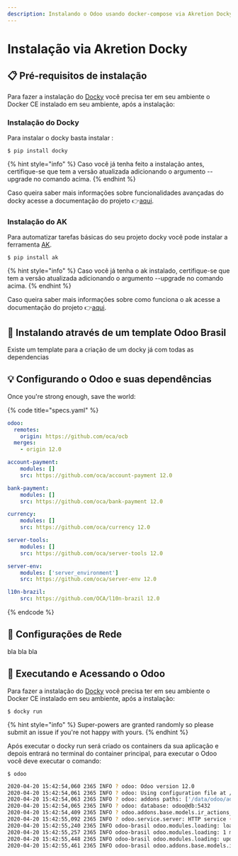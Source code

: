```yaml
---
description: Instalando o Odoo usando docker-compose via Akretion Docky
---
```


# Instalação via Akretion Docky

## 📋 Pré-requisitos de instalação

Para fazer a instalação do [Docky](https://github.com/akretion/docky) você precisa ter em seu ambiente o Docker CE instalado em seu ambiente, após a instalação:

### Instalação do Docky

Para instalar o docky basta instalar :

```text
$ pip install docky
```

{% hint style="info" %}
Caso você já tenha feito a instalação antes, certifique-se que tem a versão atualizada adicionando o argumento --upgrade no comando acima.
{% endhint %}

Caso queira saber mais informações sobre funcionalidades avançadas do docky acesse a documentação do projeto 👉[aqui](https://github.com/akretion/ak/blob/master/README.md).

### Instalação do AK

Para automatizar tarefas básicas do seu projeto docky você pode instalar a ferramenta [AK](https://github.com/akretion/ak).

```text
$ pip install ak
```

{% hint style="info" %}
Caso você já tenha o ak instalado, certifique-se que tem a versão atualizada adicionando o argumento --upgrade no comando acima.
{% endhint %}

Caso queira saber mais informações sobre como funciona o ak acesse a documentação do projeto 👉[aqui](https://github.com/akretion/ak/blob/master/README.md).

## 📑 Instalando através de um template Odoo Brasil

Existe um template para a criação de um docky já com todas as dependencias

## 💡 Configurando o Odoo e suas dependências

Once you're strong enough, save the world:

{% code title="specs.yaml" %}
```yaml
odoo:
  remotes:
    origin: https://github.com/oca/ocb
  merges:
    - origin 12.0

account-payment:
    modules: []
    src: https://github.com/oca/account-payment 12.0

bank-payment:
    modules: []
    src: https://github.com/oca/bank-payment 12.0

currency:
    modules: []
    src: https://github.com/oca/currency 12.0

server-tools:
    modules: []
    src: https://github.com/oca/server-tools 12.0

server-env:
    modules: ['server_environment']
    src: https://github.com/oca/server-env 12.0

l10n-brazil:
    src: https://github.com/OCA/l10n-brazil 12.0
```
{% endcode %}

## 📡 Configurações de Rede

bla bla bla

## 🚀 Executando e Acessando o Odoo

Para fazer a instalação do [Docky](https://github.com/akretion/docky) você precisa ter em seu ambiente o Docker CE instalado em seu ambiente, após a instalação:

```text
$ docky run
```

{% hint style="info" %}
Super-powers are granted randomly so please submit an issue if you're not happy with yours.
{% endhint %}

Após executar o docky run será criado os containers da sua aplicação e depois entrará no terminal do container principal, para executar o Odoo você deve executar o comando:

```text
$ odoo
```

```bash
2020-04-20 15:42:54,060 2365 INFO ? odoo: Odoo version 12.0 
2020-04-20 15:42:54,061 2365 INFO ? odoo: Using configuration file at /etc/odoo.cfg 
2020-04-20 15:42:54,063 2365 INFO ? odoo: addons paths: ['/data/odoo/addons/12.0', '/odoo/links', '/odoo/local-src', '/odoo/src/odoo/addons', '/odoo/src/addons', '/odoo/external-src/account-payment', '/odoo/external-src/bank-payment', '/odoo/external-src/currency', '/odoo/external-src/server-tools', '/odoo/external-src/l10n-brazil', '/odoo/external-src/account-financial-reporting', '/odoo/external-src/server-ux', '/odoo/external-src/reporting-engine'] 
2020-04-20 15:42:54,065 2365 INFO ? odoo: database: odoo@db:5432 
2020-04-20 15:42:54,409 2365 INFO ? odoo.addons.base.models.ir_actions_report: Will use the Wkhtmltopdf binary at /usr/local/bin/wkhtmltopdf 
2020-04-20 15:42:55,092 2365 INFO ? odoo.service.server: HTTP service (werkzeug) running on 0.0.0.0:8069 
2020-04-20 15:42:55,240 2365 INFO odoo-brasil odoo.modules.loading: loading 1 modules... 
2020-04-20 15:42:55,257 2365 INFO odoo-brasil odoo.modules.loading: 1 modules loaded in 0.02s, 0 queries 
2020-04-20 15:42:55,448 2365 INFO odoo-brasil odoo.modules.loading: updating modules list 
2020-04-20 15:42:55,461 2365 INFO odoo-brasil odoo.addons.base.models.ir_module: ALLOW access to module.update_list on [] to user __system__ #1 via n/a
```

